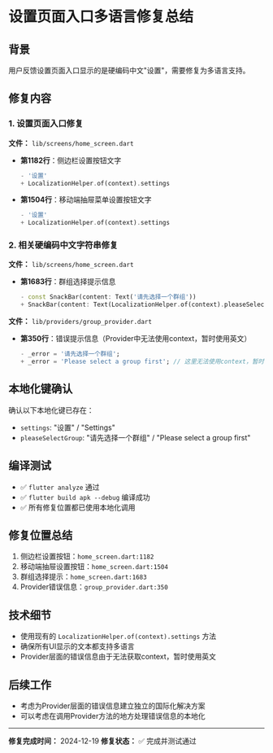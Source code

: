 # 设置页面入口多语言修复总结

## 背景
用户反馈设置页面入口显示的是硬编码中文"设置"，需要修复为多语言支持。

## 修复内容

### 1. 设置页面入口修复
**文件：** `lib/screens/home_screen.dart`
- **第1182行**：侧边栏设置按钮文字
  ```dart
  - '设置'
  + LocalizationHelper.of(context).settings
  ```
- **第1504行**：移动端抽屉菜单设置按钮文字
  ```dart
  - '设置'
  + LocalizationHelper.of(context).settings
  ```

### 2. 相关硬编码中文字符串修复
**文件：** `lib/screens/home_screen.dart`
- **第1683行**：群组选择提示信息
  ```dart
  - const SnackBar(content: Text('请先选择一个群组'))
  + SnackBar(content: Text(LocalizationHelper.of(context).pleaseSelectGroup))
  ```

**文件：** `lib/providers/group_provider.dart`
- **第350行**：错误提示信息（Provider中无法使用context，暂时使用英文）
  ```dart
  - _error = '请先选择一个群组';
  + _error = 'Please select a group first'; // 这里无法使用context，暂时使用英文
  ```

## 本地化键确认
确认以下本地化键已存在：
- `settings`: "设置" / "Settings"
- `pleaseSelectGroup`: "请先选择一个群组" / "Please select a group first"

## 编译测试
- ✅ `flutter analyze` 通过
- ✅ `flutter build apk --debug` 编译成功
- ✅ 所有修复位置都已使用本地化调用

## 修复位置总结
1. 侧边栏设置按钮：`home_screen.dart:1182`
2. 移动端抽屉设置按钮：`home_screen.dart:1504`  
3. 群组选择提示：`home_screen.dart:1683`
4. Provider错误信息：`group_provider.dart:350`

## 技术细节
- 使用现有的 `LocalizationHelper.of(context).settings` 方法
- 确保所有UI显示的文本都支持多语言
- Provider层面的错误信息由于无法获取context，暂时使用英文

## 后续工作
- 考虑为Provider层面的错误信息建立独立的国际化解决方案
- 可以考虑在调用Provider方法的地方处理错误信息的本地化

---
**修复完成时间：** 2024-12-19
**修复状态：** ✅ 完成并测试通过 